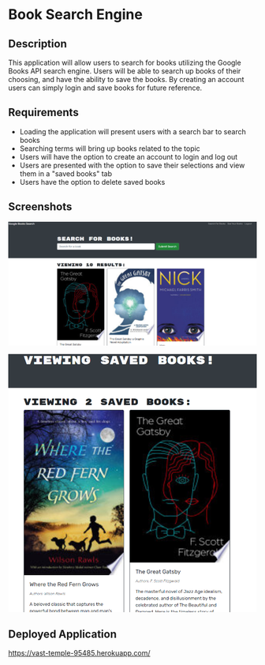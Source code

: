 # Book Search Engine

## Description

This application will allow users to search for books utilizing the Google Books API search engine. Users will be able to search up books of their choosing, and have the ability to save the books. By creating an account users can simply login and save books for future reference.

## Requirements

- Loading the application will present users with a search bar to search books
- Searching terms will bring up books related to the topic
- Users will have the option to create an account to login and log out
- Users are presented with the option to save their selections and view them in a "saved books" tab
- Users have the option to delete saved books

## Screenshots

![](Screenshot1.png)

![](Screenshot2.png)

## Deployed Application

https://vast-temple-95485.herokuapp.com/

